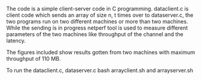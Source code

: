 The code is a simple client-server code in C programming. 
dataclient.c is client code which sends an array of size n, t times over to dataserver.c, the two programs run on two different machines or more than two machines.
While the sending is in progress netperf tool is used to measure different parameters of the two machines like throughput of the channel and the latency.

The figures included show results gotten from two machines with maximum throughput of 110 MB.

To run the dataclient.c, dataserver.c bash arrayclient.sh and arrayserver.sh
